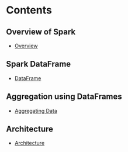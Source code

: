 # Contents

## Overview of Spark
- [Overview](/spark-overview.md)

## Spark DataFrame
- [DataFrame](/spark-dataframe.md)

## Aggregation using DataFrames
- [Aggregating Data](/aggregation.md)

## Architecture
- [Architecture](/architecture.md)
